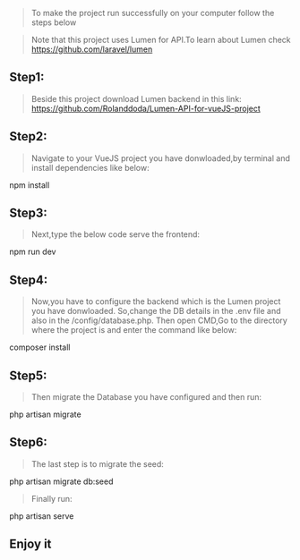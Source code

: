 >To make the project run successfully on your computer follow the steps below

>Note that this project uses Lumen for API.To learn about Lumen check https://github.com/laravel/lumen

## Step1:
> Beside this project download Lumen backend in this link: https://github.com/Rolanddoda/Lumen-API-for-vueJS-project

## Step2:
> Navigate to your VueJS project you have donwloaded,by terminal and install dependencies like below:

npm install

## Step3:
> Next,type the below code serve the frontend:

npm run dev

## Step4:
> Now,you have to configure the backend which is the Lumen project you have donwloaded.
> So,change the DB details in the .env file and also in the /config/database.php.
>Then open CMD,Go to the directory where the project is and enter the command like below:

composer install

## Step5:
>Then migrate the Database you have configured and then run:

php artisan migrate

## Step6:
>The last step is to migrate the seed:

php artisan migrate db:seed

>Finally run:

php artisan serve

## Enjoy it ##




